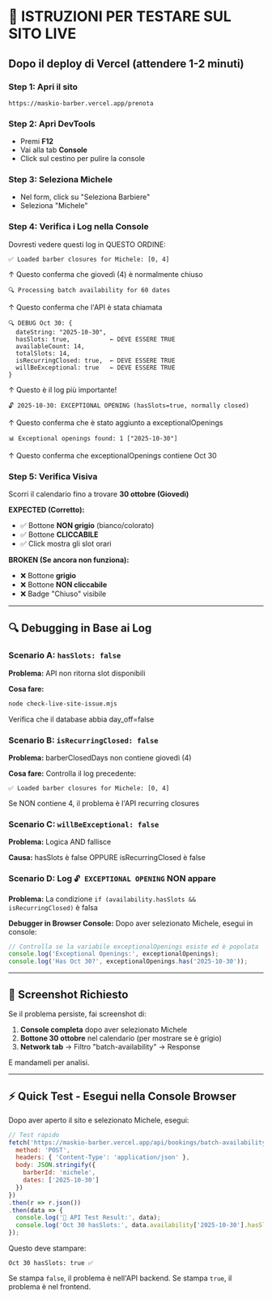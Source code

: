 # 🎯 ISTRUZIONI PER TESTARE SUL SITO LIVE

## Dopo il deploy di Vercel (attendere 1-2 minuti)

### Step 1: Apri il sito
```
https://maskio-barber.vercel.app/prenota
```

### Step 2: Apri DevTools
- Premi **F12**
- Vai alla tab **Console**
- Click sul cestino per pulire la console

### Step 3: Seleziona Michele
- Nel form, click su "Seleziona Barbiere"
- Seleziona "Michele"

### Step 4: Verifica i Log nella Console

Dovresti vedere questi log in QUESTO ORDINE:

```
✅ Loaded barber closures for Michele: [0, 4]
```
↑ Questo conferma che giovedì (4) è normalmente chiuso

```
🔍 Processing batch availability for 60 dates
```
↑ Questo conferma che l'API è stata chiamata

```
🔍 DEBUG Oct 30: {
  dateString: "2025-10-30",
  hasSlots: true,           ← DEVE ESSERE TRUE
  availableCount: 14,
  totalSlots: 14,
  isRecurringClosed: true,  ← DEVE ESSERE TRUE
  willBeExceptional: true   ← DEVE ESSERE TRUE
}
```
↑ Questo è il log più importante!

```
🔓 2025-10-30: EXCEPTIONAL OPENING (hasSlots=true, normally closed)
```
↑ Questo conferma che è stato aggiunto a exceptionalOpenings

```
📊 Exceptional openings found: 1 ["2025-10-30"]
```
↑ Questo conferma che exceptionalOpenings contiene Oct 30

### Step 5: Verifica Visiva

Scorri il calendario fino a trovare **30 ottobre (Giovedì)**

**EXPECTED (Corretto):**
- ✅ Bottone **NON grigio** (bianco/colorato)
- ✅ Bottone **CLICCABILE**
- ✅ Click mostra gli slot orari

**BROKEN (Se ancora non funziona):**
- ❌ Bottone **grigio**
- ❌ Bottone **NON cliccabile**
- ❌ Badge "Chiuso" visibile

---

## 🔍 Debugging in Base ai Log

### Scenario A: `hasSlots: false`
**Problema:** API non ritorna slot disponibili

**Cosa fare:**
```bash
node check-live-site-issue.mjs
```
Verifica che il database abbia day_off=false

### Scenario B: `isRecurringClosed: false`
**Problema:** barberClosedDays non contiene giovedì (4)

**Cosa fare:**
Controlla il log precedente:
```
✅ Loaded barber closures for Michele: [0, 4]
```
Se NON contiene 4, il problema è l'API recurring closures

### Scenario C: `willBeExceptional: false`
**Problema:** Logica AND fallisce

**Causa:** hasSlots è false OPPURE isRecurringClosed è false

### Scenario D: Log `🔓 EXCEPTIONAL OPENING` NON appare
**Problema:** La condizione `if (availability.hasSlots && isRecurringClosed)` è falsa

**Debugger in Browser Console:**
Dopo aver selezionato Michele, esegui in console:
```javascript
// Controlla se la variabile exceptionalOpenings esiste ed è popolata
console.log('Exceptional Openings:', exceptionalOpenings);
console.log('Has Oct 30?', exceptionalOpenings.has('2025-10-30'));
```

---

## 📸 Screenshot Richiesto

Se il problema persiste, fai screenshot di:

1. **Console completa** dopo aver selezionato Michele
2. **Bottone 30 ottobre** nel calendario (per mostrare se è grigio)
3. **Network tab** → Filtro "batch-availability" → Response

E mandameli per analisi.

---

## ⚡ Quick Test - Esegui nella Console Browser

Dopo aver aperto il sito e selezionato Michele, esegui:

```javascript
// Test rapido
fetch('https://maskio-barber.vercel.app/api/bookings/batch-availability', {
  method: 'POST',
  headers: { 'Content-Type': 'application/json' },
  body: JSON.stringify({
    barberId: 'michele',
    dates: ['2025-10-30']
  })
})
.then(r => r.json())
.then(data => {
  console.log('🧪 API Test Result:', data);
  console.log('Oct 30 hasSlots:', data.availability['2025-10-30'].hasSlots);
});
```

Questo deve stampare:
```
Oct 30 hasSlots: true ✅
```

Se stampa `false`, il problema è nell'API backend.
Se stampa `true`, il problema è nel frontend.
